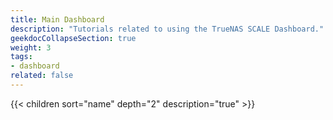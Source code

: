 ```yaml
---
title: Main Dashboard
description: "Tutorials related to using the TrueNAS SCALE Dashboard."
geekdocCollapseSection: true
weight: 3
tags:
- dashboard
related: false
---
```


{{< children sort="name" depth="2" description="true" >}}
